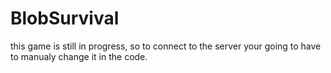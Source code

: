 # BlobSurvival
this game is still in progress, so to connect to the server
your going to have to manualy change it in the code.
